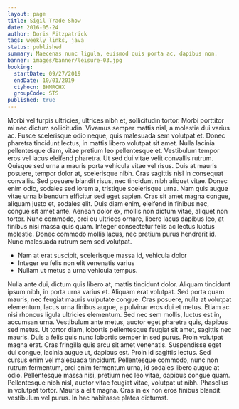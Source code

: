 ```yaml
---
layout: page
title: Sigil Trade Show
date: 2016-05-24
author: Doris Fitzpatrick
tags: weekly links, java
status: published
summary: Maecenas nunc ligula, euismod quis porta ac, dapibus non.
banner: images/banner/leisure-03.jpg
booking:
  startDate: 09/27/2019
  endDate: 10/01/2019
  ctyhocn: BHMRCHX
  groupCode: STS
published: true
---
```

Morbi vel turpis ultricies, ultrices nibh et, sollicitudin tortor. Morbi porttitor mi nec dictum sollicitudin. Vivamus semper mattis nisl, a molestie dui varius ac. Fusce scelerisque odio neque, quis malesuada sem volutpat et. Donec pharetra tincidunt lectus, in mattis libero volutpat sit amet. Nulla lacinia pellentesque diam, vitae pretium leo pellentesque et. Vestibulum tempor eros vel lacus eleifend pharetra.
Ut sed dui vitae velit convallis rutrum. Quisque sed urna a mauris porta vehicula vitae vel risus. Duis at mauris posuere, tempor dolor at, scelerisque nibh. Cras sagittis nisl in consequat convallis. Sed posuere blandit risus, nec tincidunt nibh aliquet vitae. Donec enim odio, sodales sed lorem a, tristique scelerisque urna. Nam quis augue vitae urna bibendum efficitur sed eget sapien. Cras sit amet magna congue, aliquam justo et, sodales elit. Duis diam enim, eleifend in finibus nec, congue sit amet ante. Aenean dolor ex, mollis non dictum vitae, aliquet non tortor. Nunc commodo, orci eu ultrices ornare, libero lacus dapibus leo, at finibus nisi massa quis quam. Integer consectetur felis ac lectus luctus molestie. Donec commodo mollis lacus, nec pretium purus hendrerit id. Nunc malesuada rutrum sem sed volutpat.

* Nam at erat suscipit, scelerisque massa id, vehicula dolor
* Integer eu felis non elit venenatis varius
* Nullam ut metus a urna vehicula tempus.

Nulla ante dui, dictum quis libero at, mattis tincidunt dolor. Aliquam tincidunt ipsum nibh, in porta urna varius et. Aliquam erat volutpat. Sed porta quam mauris, nec feugiat mauris vulputate congue. Cras posuere, nulla at volutpat elementum, lacus urna finibus augue, a pulvinar eros dui et metus. Etiam ac nisi rhoncus ligula ultricies elementum. Sed nec sem mollis, luctus est in, accumsan urna. Vestibulum ante metus, auctor eget pharetra quis, dapibus sed metus.
Ut tortor diam, lobortis pellentesque feugiat sit amet, sagittis nec mauris. Duis a felis quis nunc lobortis semper in sed purus. Proin volutpat magna erat. Cras fringilla quis arcu sit amet venenatis. Suspendisse eget dui congue, lacinia augue ut, dapibus est. Proin id sagittis lectus. Sed cursus enim vel malesuada tincidunt. Pellentesque commodo, nunc non rutrum fermentum, orci enim fermentum urna, id sodales libero augue at odio. Pellentesque massa nisi, pretium nec leo vitae, dapibus congue quam. Pellentesque nibh nisl, auctor vitae feugiat vitae, volutpat ut nibh. Phasellus in volutpat tortor. Mauris a elit magna. Cras in ex non eros finibus blandit vestibulum vel purus. In hac habitasse platea dictumst.
